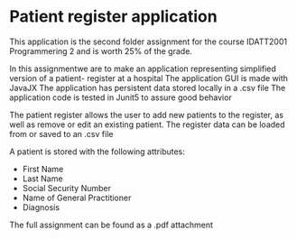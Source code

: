 # Patient register application

This application is the second folder assignment for the course IDATT2001 Programmering 2 and is worth 25% of the grade. 

In this assignmentwe are to make an application representing simplified version of a patient- register at a hospital
The application GUI is made with JavaJX
The application has persistent data stored locally in a .csv file
The application code is tested in Junit5 to assure good behavior

The patient register allows the user to add new patients to the register, as well as remove or edit an existing patient. The register data can be loaded from or saved to an .csv file

A patient is stored with the following attributes:
- First Name
- Last Name
- Social Security Number
- Name of General Practitioner
- Diagnosis

The full assignment can be found as a .pdf attachment
